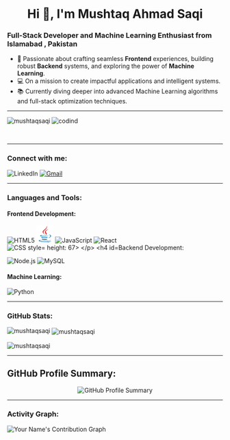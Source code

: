 <h1 align="center">Hi 👋, I'm Mushtaq Ahmad Saqi</h1>

### Full-Stack Developer and Machine Learning Enthusiast from Islamabad , Pakistan

- 🌟 Passionate about crafting seamless **Frontend** experiences, building robust **Backend** systems, and exploring the power of **Machine Learning**.
- 💻 On a mission to create impactful applications and intelligent systems.
- 📚 Currently diving deeper into advanced Machine Learning algorithms and full-stack optimization techniques.
  


---
<img align="right" alt="codind" width="400" src="https://github.com/user-attachments/assets/cca2800a-422d-4a7e-bb8a-fbc138615e45 ">


<p align="left"> <img src="https://komarev.com/ghpvc/?username=mushtaqsaqi&label=Profile%20views&color=0e75b6&style=flat" alt="mushtaqsaqi" /> </p>


<p align="left"> <a href="https://twitter.com/" target="blank"><img src="https://img.shields.io/twitter/follow/?logo=twitter&style=for-the-badge" alt="" /></a> </p>

---


<h3 align="left">Connect with me:</h3>
<p align="left" 
  <a href="https://www.linkedin.com/in/mushtaqahmad12/"><img src="https://img.shields.io/badge/LinkedIn-0077B5?style=for-the-badge&logo=linkedin&logoColor=white" alt="LinkedIn"></a>
  <a href="mailto:your-email@gmail.com"><img src="https://img.shields.io/badge/Gmail-D14836?style=for-the-badge&logo=gmail&logoColor=white" alt="Gmail"></a>

</p>

---

### Languages and Tools:
#### Frontend Development:
<p>
  <img src="https://img.shields.io/badge/HTML5-E34F26?style=flat-square&logo=html5&logoColor=white" alt="HTML5">
  <img src="https://raw.githubusercontent.com/devicons/devicon/master/icons/java/java-original.svg" alt="java" width="40" height="40"/>
  <img src="https://img.shields.io/badge/JavaScript-F7DF1E?style=flat-square&logo=javascript&logoColor=black" alt="JavaScript">
  <img src="https://img.shields.io/badge/React-61DAFB?style=flat-square&logo=react&logoColor=black" alt="React">
  <img src="https://tse1.mm.bing.net/th/id/OIP.dlN3XoOEiJxtzCtbKUBNAQHaE8?r=0&rs=1&pid=ImgDetMain&o=7&rm=3" alt="CSS style= height: 67>

</p>

#### Backend Development:
<p>
  <img src="https://img.shields.io/badge/Node.js-339933?style=flat-square&logo=node.js&logoColor=white" alt="Node.js">
  <img src="https://img.shields.io/badge/MySQL-4479A1?style=flat-square&logo=mysql&logoColor=white" alt="MySQL">
</p>

#### Machine Learning:
<p>
  <img src="https://img.shields.io/badge/Python-3776AB?style=flat-square&logo=python&logoColor=white" alt="Python">
</p>


---


### GitHub Stats:
<p><img align="left" src="https://github-readme-stats.vercel.app/api/top-langs?username=mushtaqsaqi&show_icons=true&locale=en&layout=compact" alt="mushtaqsaqi" /></p>

<p>&nbsp;<img align="center" src="https://github-readme-stats.vercel.app/api?username=mushtaqsaqi&show_icons=true&locale=en" alt="mushtaqsaqi" /></p>

<p><img align="center" src="https://github-readme-streak-stats.herokuapp.com/?user=mushtaqsaqi&" alt="mushtaqsaqi" /></p>



---



## GitHub Profile Summary:
<p align="center">
  <img src="https://github-profile-summary-cards.vercel.app/api/cards/profile-details?username=mushtaqsaqi&theme=vue" alt="GitHub Profile Summary" />
</p>

---


### Activity Graph:
![Your Name's Contribution Graph](https://github-readme-activity-graph.vercel.app/graph?username=mushtaqsaqi&theme=react-dark)
